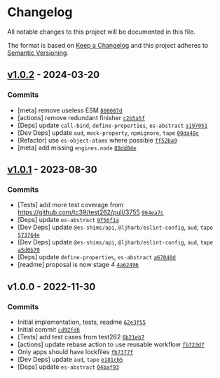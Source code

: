 # Changelog

All notable changes to this project will be documented in this file.

The format is based on [Keep a Changelog](https://keepachangelog.com/en/1.0.0/)
and this project adheres to [Semantic Versioning](https://semver.org/spec/v2.0.0.html).

## [v1.0.2](https://github.com/es-shims/String.prototype.toWellFormed/compare/v1.0.1...v1.0.2) - 2024-03-20

### Commits

- [meta] remove useless ESM [`808087d`](https://github.com/es-shims/String.prototype.toWellFormed/commit/808087dc228d706800281bab0ebdd547d6134a5d)
- [actions] remove redundant finisher [`c2b5a5f`](https://github.com/es-shims/String.prototype.toWellFormed/commit/c2b5a5f8cdf59fe916ce07ff54357d0f1d87c172)
- [Deps] update `call-bind`, `define-properties`, `es-abstract` [`a197051`](https://github.com/es-shims/String.prototype.toWellFormed/commit/a19705152f79213c3c5509ed573bed67e3d45cad)
- [Dev Deps] update `aud`, `mock-property`, `npmignore`, `tape` [`00da48c`](https://github.com/es-shims/String.prototype.toWellFormed/commit/00da48cf5310ce8cd9c88d3d07e241021134cbd5)
- [Refactor] use `es-object-atoms` where possible [`ff52ba9`](https://github.com/es-shims/String.prototype.toWellFormed/commit/ff52ba9ca461af46f5c4369473317e077c487ff1)
- [meta] add missing `engines.node` [`88dd84e`](https://github.com/es-shims/String.prototype.toWellFormed/commit/88dd84e240283ad8d33b22a61faea494982aab18)

## [v1.0.1](https://github.com/es-shims/String.prototype.toWellFormed/compare/v1.0.0...v1.0.1) - 2023-08-30

### Commits

- [Tests] add more test coverage from https://github.com/tc39/test262/pull/3755 [`964ea7c`](https://github.com/es-shims/String.prototype.toWellFormed/commit/964ea7c8387ba68556ffabc24510240c0f2a4515)
- [Deps] update `es-abstract` [`9f56f1a`](https://github.com/es-shims/String.prototype.toWellFormed/commit/9f56f1adbb64886f1fb77173128fc379386fd895)
- [Dev Deps] update `@es-shims/api`, `@ljharb/eslint-config`, `aud`, `tape` [`573764e`](https://github.com/es-shims/String.prototype.toWellFormed/commit/573764e2382d2de8f1ff26aa3952591fcdb46864)
- [Dev Deps] update `@es-shims/api`, `@ljharb/eslint-config`, `aud`, `tape` [`a5d0b70`](https://github.com/es-shims/String.prototype.toWellFormed/commit/a5d0b70833d6c70e73e16a753b63406457bc6c67)
- [Deps] update `define-properties`, `es-abstract` [`a67040d`](https://github.com/es-shims/String.prototype.toWellFormed/commit/a67040d473858bc429c3b972590bbdfb5becd1cc)
- [readme] proposal is now stage 4 [`4a62496`](https://github.com/es-shims/String.prototype.toWellFormed/commit/4a624968c2c77be0d337141b7ef33a59a45ecbb3)

## v1.0.0 - 2022-11-30

### Commits

- Initial implementation, tests, readme [`62e3f55`](https://github.com/es-shims/String.prototype.toWellFormed/commit/62e3f55c23611f25bbb03aba8b5c77e488537b72)
- Initial commit [`cd92fd6`](https://github.com/es-shims/String.prototype.toWellFormed/commit/cd92fd605bd4cae6b2aefdf0b3c57c530ab58215)
- [Tests] add test cases from test262 [`6b21eb7`](https://github.com/es-shims/String.prototype.toWellFormed/commit/6b21eb72d2da8933412578303163f5164605fad0)
- [actions] update rebase action to use reusable workflow [`fb723d7`](https://github.com/es-shims/String.prototype.toWellFormed/commit/fb723d71aad05464082bf407952485512e22ac71)
- Only apps should have lockfiles [`fb7377f`](https://github.com/es-shims/String.prototype.toWellFormed/commit/fb7377f4538b82679f7bb744c90d32bf01a794c6)
- [Dev Deps] update `aud`, `tape` [`e181cb5`](https://github.com/es-shims/String.prototype.toWellFormed/commit/e181cb53513573436bac486f1fa9de00bd01bcdf)
- [Deps] update `es-abstract` [`04baf93`](https://github.com/es-shims/String.prototype.toWellFormed/commit/04baf93b713b2f69c6c13bb18dd134d98f1f4e54)
